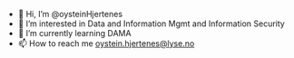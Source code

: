 - 👋 Hi, I’m @oysteinHjertenes
- 👀 I’m interested in Data and Information Mgmt and Information Security
- 🌱 I’m currently learning DAMA
- 📫 How to reach me oystein.hjertenes@lyse.no
<!---
oysteinHjertenes/oysteinHjertenes is a ✨ special ✨ repository because its `README.md` (this file) appears on your GitHub profile.
You can click the Preview link to take a look at your changes.
--->
